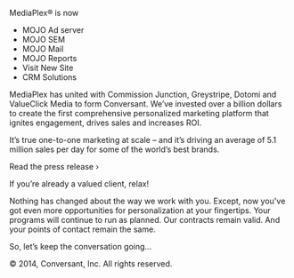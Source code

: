 MediaPlex® is now  

*   MOJO Ad server
*   MOJO SEM
*   MOJO Mail
*   MOJO Reports
*   Visit New Site
*   CRM Solutions

MediaPlex has united with Commission Junction, Greystripe, Dotomi and ValueClick Media to form Conversant. We’ve invested over a billion dollars to create the first comprehensive personalized marketing platform that ignites engagement, drives sales and increases ROI.

It’s true one-to-one marketing at scale – and it’s driving an average of 5.1 million sales per day for some of the world’s best brands.

Read the press release ›

If you’re already a valued client, relax!

Nothing has changed about the way we work with you. Except, now you've got even more opportunities for personalization at your fingertips. Your programs will continue to run as planned. Our contracts remain valid. And your points of contact remain the same.

So, let’s keep the conversation going...

© 2014, Conversant, Inc. All rights reserved.